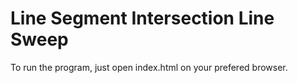 # Line Segment Intersection Line Sweep
To run the program, just open index.html on your prefered browser.